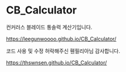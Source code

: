 # CB_Calculator
컨커러스 블레이드 통솔력 계산기입니다.

https://leegunwoooo.github.io/CB_Calculator/

코드 사용 및 수정 허락해주신 휀필리아님 감사합니다.

https://thswnsen.github.io/CB_Calculator/
